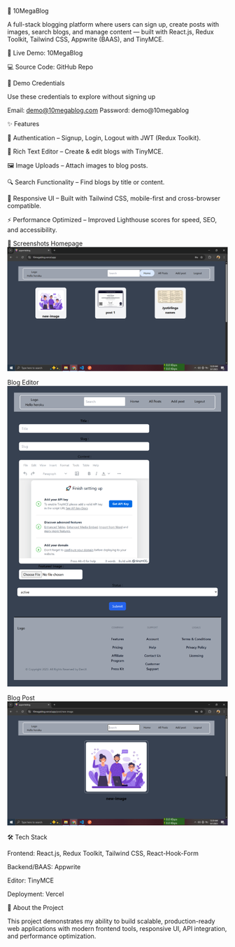 📰 10MegaBlog

A full-stack blogging platform where users can sign up, create posts with images, search blogs, and manage content — built with React.js, Redux Toolkit, Tailwind CSS, Appwrite (BAAS), and TinyMCE.

🚀 Live Demo: 10MegaBlog

💻 Source Code: GitHub Repo

🔑 Demo Credentials

Use these credentials to explore without signing up

Email: demo@10megablog.com
Password: demo@10megablog

✨ Features

🔐 Authentication – Signup, Login, Logout with JWT (Redux Toolkit).

📝 Rich Text Editor – Create & edit blogs with TinyMCE.

🖼 Image Uploads – Attach images to blog posts.

🔍 Search Functionality – Find blogs by title or content.

📱 Responsive UI – Built with Tailwind CSS, mobile-first and cross-browser compatible.

⚡ Performance Optimized – Improved Lighthouse scores for speed, SEO, and accessibility.

📸 Screenshots
Homepage
![Alt text](/public/images/homepage.png)

Blog Editor
![Alt text](/public/images/10megablog.vercel.app_add-post%20(1).png)

Blog Post
![Alt text](/public/images/post.png)

🛠 Tech Stack

Frontend: React.js, Redux Toolkit, Tailwind CSS, React-Hook-Form

Backend/BAAS: Appwrite

Editor: TinyMCE

Deployment: Vercel

📌 About the Project

This project demonstrates my ability to build scalable, production-ready web applications with modern frontend tools, responsive UI, API integration, and performance optimization.